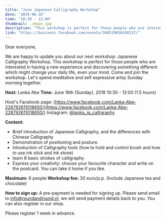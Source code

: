 ```yaml
---
title: "June Japanese Calligraphy Workshop"
date: "2019-06-16"
time: "10:30 - 12:00"
thumbnail: ./main.jpg
description: "This workshop is perfect for those people who are interested in having a new experience and discovering something different which might change your daily life, even your mind."
link: "https://business.facebook.com/events/368519650430137/"
---
```


Dear everyone,

We are happy to update you about our next workshop: Japanese Calligraphy Workshop. This workshop is perfect for those people who are interested in having a new experience and discovering something different which might change your daily life, even your mind.
Come and join the workshop.  Let's spend meditative and self expressive artsy Sunday morning together.

**Host:** Lanka Abe
**Time:** June 16th (Sunday), 2019 10:30 - 12:00 (1.5 hours)

Host's Facebook page:
[https://www.facebook.com/Lanka-Abe-228792611018650/](https://www.facebook.com/Lanka-Abe-228792611018650/)
Instagram: [@lanka_jp_calligraphy](https://www.instagram.com/lanka_jp_calligraphy/)

**Content:**
- Brief introduction of Japanese Calligraphy, and the differences with Chinese Calligraphy
- Demonstration of positioning and posture.
- Introduction of Calligraphy tools (how to hold and control brush and how to use ink stick and ink stone)
- learn 8 basic strokes of calligraphy
- Express your creativity: choose your favourite character and write on the postcard. You can take it home if you like.

**Maximum:** 6 people
**Workshop fee:** 30 euro/p.p. (Include Japanese tea and chocolate)

**How to sign up:** A pre-payment is needed for signing up. Please send email to info@roundandround.nl, we will send payment details back to you. You can also register in our shop.

Please register 1 week in advance.
